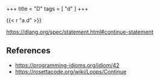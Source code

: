 +++
title = "D"
tags = [ "d" ]
+++

{{< r "a.d" >}}

<https://dlang.org/spec/statement.html#continue-statement>

## References

- <https://programming-idioms.org/idiom/42>
- <https://rosettacode.org/wiki/Loops/Continue>

